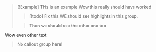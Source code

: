 > [!Example] This is an example
> Wow this really should have worked
>
> > [!todo] Fix this
> > WE should see highlights in this group.
>
> > Then we should see the other one too

Wow even other text

> No callout group here!